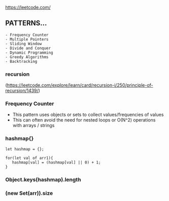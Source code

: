 https://leetcode.com/

## PATTERNS...

    - Frequency Counter
    - Multiple Pointers
    - Sliding Window
    - Divide and Conquer
    - Dynamic Programming
    - Greedy Algorithms
    - Backtracking
  

### recursion
(https://leetcode.com/explore/learn/card/recursion-i/250/principle-of-recursion/1439/)

### Frequency Counter
- This pattern uses objects or sets to collect values/frequencies of values
- This can often avoid the need for nested loops or O(N^2) operations with arrays / strings

    
###  hashmap{}
```
let hashmap = {}; 

for(let val of arr1){
   hashmap[val] = (hashmap[val] || 0) + 1;
}

```
###  Object.keys(hashmap).length
###  (new Set(arr)).size

